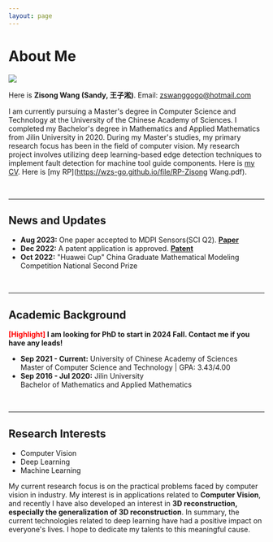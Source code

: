 ```yaml
---
layout: page
---
```


# About Me

<img src="https://wzs-go.github.io/images/wzsperson.jpg" class="floatpic" style="max-width: 360px; height: auto;">

Here is **Zisong Wang (Sandy, 王子淞)**. Email: zswanggogo@hotmail.com

I am currently pursuing a Master's degree in Computer Science and Technology at the University of the Chinese Academy of Sciences. I completed my Bachelor's degree in Mathematics and Applied Mathematics from Jilin University in 2020. During my Master's studies, my primary research focus has been in the field of computer vision. My research project involves utilizing deep learning-based edge detection techniques to implement fault detection for machine tool guide components. Here is [my CV](https://wzs-go.github.io/file/CV-ZisongWang.pdf). Here is [my RP](https://wzs-go.github.io/file/RP-Zisong Wang.pdf).

<br>

---

## News and Updates

- **Aug 2023:** One paper accepted to MDPI Sensors(SCI Q2). [**Paper**](https://doi.org/10.3390/s23156883)
- **Dec 2022:** A patent application is approved. [**Patent**](https://wzs-go.github.io/file/papentwzs.pdf)
- **Oct 2022:** "Huawei Cup" China Graduate Mathematical Modeling Competition National Second Prize

<br>

---

## Academic Background

**<font color='red'>[Highlight]</font> I am looking for PhD to start in 2024 Fall. Contact me if you have any leads!**

- **Sep 2021 - Current:** University of Chinese Academy of Sciences<br>
  Master of Computer Science and Technology | GPA: 3.43/4.00
- **Sep 2016 - Jul 2020:** Jilin University<br>
  Bachelor of Mathematics and Applied Mathematics

<br>

---

## Research Interests

- Computer Vision
- Deep Learning
- Machine Learning

My current research focus is on the practical problems faced by computer vision in industry. My interest is in applications related to **Computer Vision**, and recently I have also developed an interest in **3D reconstruction, especially the generalization of 3D reconstruction**. In summary, the current technologies related to deep learning have had a positive impact on everyone's lives. I hope to dedicate my talents to this meaningful cause.
